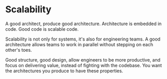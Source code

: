 # Scalability

A good architect, produce good architecture. Architecture is embedded in code. Good code is scalable code.

Scalability is not only for systems, it's also for engineering teams. A good architecture allows teams to work in parallel without stepping on each other's toes.

Good structure, good design, allow engineers to be more productive, and focus on delivering value, instead of fighting with the codebase. You want the architectures you produce to have these properties.